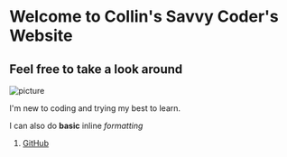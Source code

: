 # Welcome to Collin's Savvy Coder's Website
## Feel free to take a look around

![picture](https://pet-uploads.adoptapet.com/b/3/9/98141772.jpg)

I'm new to coding and trying my best to learn.

I can also do __basic__ inline _formatting_

1. [GitHub](https://github.com/ScottTaylorC)